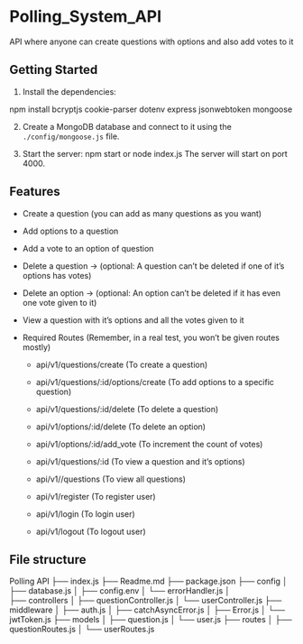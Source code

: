 # Polling_System_API
API where anyone can create questions with options and also add votes to it

## Getting Started

1. Install the dependencies:

  npm install bcryptjs cookie-parser dotenv express jsonwebtoken mongoose

2. Create a MongoDB database and connect to it using the `./config/mongoose.js` file.

3. Start the server:
    npm start
    or 
    node index.js
   The server will start on port 4000.

## Features

- Create a question (you can add as many questions as you want)
- Add options to a question
- Add a vote to an option of question
- Delete a question → (optional: A question can’t be deleted if one of it’s options has votes)
- Delete an option → (optional: An option can’t be deleted if it has even one vote given to it)
- View a question with it’s options and all the votes given to it

- Required Routes (Remember, in a real test, you won’t be given routes mostly)
    - api/v1/questions/create (To create a question)
    - api/v1/questions/:id/options/create (To add options to a specific question)
    - api/v1/questions/:id/delete (To delete a question)
    - api/v1/options/:id/delete (To delete an option)
    - api/v1/options/:id/add_vote (To increment the count of votes)
    - api/v1/questions/:id (To view a question and it’s options)
    - api/v1//questions (To view all questions)

    - api/v1/register (To register user)
    - api/v1/login (To login user)
    - api/v1/logout (To logout user)

## File structure

Polling API
├── index.js
├── Readme.md
├── package.json
├── config
│   ├── database.js
│   ├── config.env
│   └── errorHandler.js
│  
├── controllers
│   ├── questionController.js
│   └── userController.js
├── middleware
│   ├── auth.js
│   ├── catchAsyncError.js
│   ├── Error.js
│   └── jwtToken.js
├── models
│   ├── question.js
│   └── user.js
├── routes
│   ├── questionRoutes.js
│   └── userRoutes.js

